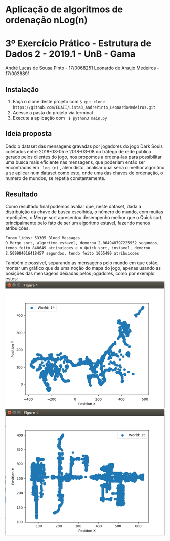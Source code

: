 # Aplicação de algoritmos de ordenação nLog(n)

3º Exercício Prático - Estrutura de Dados 2 - 2019.1 - UnB - Gama
=========================
André Lucas de Sousa Pinto - 17/0068251
Leonardo de Araujo Medeiros - 17/0038891

## Instalação

1. Faça o clone deste projeto com ```$ git clone https://github.com/EDAII/Lista3_AndrePinto_LeonardoMedeiros.git ```
2. Acesse a pasta do projeto via terminal
3. Execute a aplicação com ``` $ python3 main.py``` 

## Ideia proposta
Dado o dataset das mensagens gravadas por jogadores do jogo Dark Souls coletados entre 2018-03-05 e 2018-03-08 do tráfego de rede pública gerado pelos clientes do jogo, nos propomos a ordena-las para possibilitar uma busca mais eficiente nas mensagens, que poderiam então ser encontradas em ` log (n)` , além disto, analisar qual seria o melhor algoritmo a se aplicar num dataset como este, onde uma das chaves de ordenação, o numero de mundos, se repetia constantemente.

## Resultado
Como resultado final podemos avaliar que, neste dataset, dada a distribuição da chave de busca escolhida, o número do mundo, com muitas repetições, o Merge sort apresentou desempenho melhor que o Quick sort, principalmente pelo fato de ser um algoritmo estável, fazendo menos atribuições.
```
Foram lidos: 53305 Blood Messages
O Merge sort, algoritmo estavel, demorou 2.064948797225952 segundos, tendo feito 840649 atribuicoes e o Quick sort, instavel, demorou 2.509984016418457 segundos, tendo feito 1055490 atribuicoes
```

Também é possivel, separando as mensagens pelo mundo em que estão, montar um gráfico que da uma noção do mapa do jogo, apenas usando as posições das mensagens deixadas pelos jogadores, como por exemplo estes:
![mapa14](https://github.com/EDAII/Lista3_AndrePinto_LeonardoMedeiros/blob/master/map14.png)
![mapa15](https://github.com/EDAII/Lista3_AndrePinto_LeonardoMedeiros/blob/master/map15.png)
